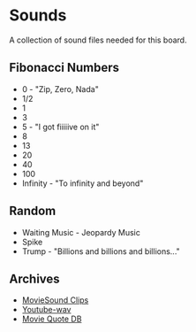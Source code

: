 # Sounds
A collection of sound files needed for this board.

## Fibonacci Numbers
* 0 - "Zip, Zero, Nada"
* 1/2
* 1
* 3
* 5 - "I got fiiiiive on it"
* 8
* 13 
* 20
* 40
* 100
* Infinity - "To infinity and beyond"

## Random
* Waiting Music - Jeopardy Music
* Spike
* Trump - "Billions and billions and billions..."

## Archives
* [MovieSound Clips](http://www.moviesoundclips.net/)
* [Youtube-wav](https://www.youtube-wav.com/)
* [Movie Quote DB](http://www.quodb.com/)